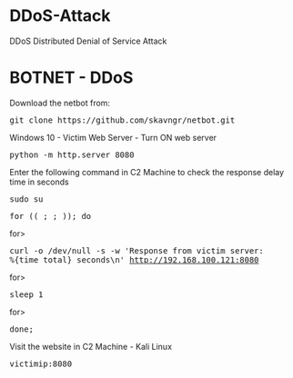 # DDoS-Attack
DDoS Distributed Denial of Service Attack

# BOTNET - DDoS

Download the netbot from:
<pre>git clone https://github.com/skavngr/netbot.git</pre>

Windows 10 - Victim Web Server - Turn ON web server
<pre>python -m http.server 8080</pre>

Enter the following command in C2 Machine to check the response delay time in seconds<br>
<pre>sudo su</pre>
<pre>for (( ; ; )); do</pre>
for> <pre>curl -o /dev/null -s -w 'Response from victim server: %{time_total} seconds\n' http://192.168.100.121:8080</pre>
for> <pre>sleep 1</pre>
for> <pre>done;</pre>

Visit the website in C2 Machine - Kali Linux
<pre>victimip:8080</pre>
